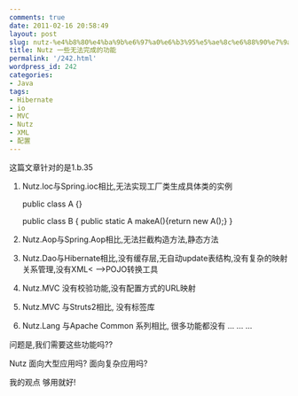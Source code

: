 ```yaml
---
comments: true
date: 2011-02-16 20:58:49
layout: post
slug: nutz-%e4%b8%80%e4%ba%9b%e6%97%a0%e6%b3%95%e5%ae%8c%e6%88%90%e7%9a%84%e5%8a%9f%e8%83%bd
title: Nutz 一些无法完成的功能
permalink: '/242.html'
wordpress_id: 242
categories:
- Java
tags:
- Hibernate
- io
- MVC
- Nutz
- XML
- 配置
---
```


这篇文章针对的是1.b.35

1. Nutz.Ioc与Spring.ioc相比,无法实现工厂类生成具体类的实例

    public class A {}
    
    public class B {
        public static A makeA(){return new A();}
    }
    
2. Nutz.Aop与Spring.Aop相比,无法拦截构造方法,静态方法
3. Nutz.Dao与Hibernate相比,没有缓存层,无自动update表结构,没有复杂的映射关系管理,没有XML< -->POJO转换工具
4. Nutz.MVC 没有校验功能,没有配置方式的URL映射
5. Nutz.MVC 与Struts2相比, 没有标签库
6. Nutz.Lang 与Apache Common 系列相比, 很多功能都没有
... ... ...

问题是,我们需要这些功能吗??

Nutz 面向大型应用吗? 面向复杂应用吗?

我的观点 够用就好!
